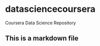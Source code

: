 datasciencecoursera
===================

Coursera Data Science Repository

## This is a markdown file
